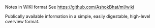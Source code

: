 Notes in WIKI format
See https://github.com/AshokBhat/ml/wiki

Publically available information in a simple, easily digestable, high-level overview format.
